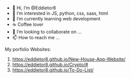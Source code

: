 - 👋 Hi, I’m @Eddietor8
- 👀 I’m interested in JS, python, css, saas, html
- 🌱 I’m currently learning web development
- ☕ Coffee lover
- 💞️ I’m looking to collaborate on ...
- 📫 How to reach me ...

My porfolio Websites:
1. https://eddietor8.github.io/New-House-App-Website/
2. https://eddietor8.github.io/Crypto/#
3. https://eddietor8.github.io/To-Do-List/

<!---
Eddietor8/Eddietor8 is a ✨ special ✨ repository because its `README.md` (this file) appears on your GitHub profile.
You can click the Preview link to take a look at your changes.
--->
